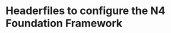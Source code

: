 Headerfiles to configure the N4 Foundation Framework
====================================================
